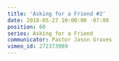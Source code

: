 ```yaml
---
title: 'Asking for a Friend #2'
date: 2018-05-27 10:00:00 -07:00
position: 60
series: Asking for a Friend
communicator: Pastor Jason Graves
vimeo_id: 272373989
---
```


